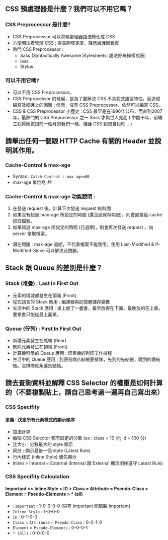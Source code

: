 ## CSS 預處理器是什麼？我們可以不用它嗎？
### CSS Preprocessor 是什麼?
  - CSS Preprocessor 可以將預處理器語法轉化成 CSS
  - 方便開法者管理 CSS ; 提高開發速度、降低維護困難度
  - 熱門 CSS Preprocessor :
    - Sass (Syntactically Awesome Stylesheets; 語法好棒棒樣式表)
    - less
    - Stylus
### 可以不用它嗎?
  - 可以不用 CSS Preprocessor。
  - CSS Preprocessor 的發展，是為了要解決 CSS 不具程式語言特性，而造成編寫及維護上的困難 ;
  然而，沒有 CSS Preprocessor，依然可以編寫 CSS。
  - CSS & CSS Preprocessor 小歷史 :
  CSS 最早是在1996年公布，而直到2007年，最熱門的 CSS Preprocessor 之一 *Sass* 才與世人見面
  ( 中間十年，前端工程師應該跟前一個月的我們一樣，維護 CSS 到想自殺吧... )


## 請舉出任何一個跟 HTTP Cache 有關的 Header 並說明其作用。
### Cache-Control & max-age
  - Syntax : `Catch-Control : max-age=60`
  - max-age 單位為 *秒*
### Cache-Control & max-age 功能說明 :
  1. 在發送 request 後，計算下次發送 request 的時間
  2. 如果沒有超過 max-age 所設定的時間 (還沒過保存期限)，則會直接從 cache 抓取檔案。
  3. 如果超過 max-age 所設定的時間 (已過期)，則會再次發送 request ，向 server 拿取檔案。
  - 潛在問題 : max-age 過期，不代表檔案不能使用。使用 Last-Modified & If-Modified-Since 可以解決此問題。


## Stack 跟 Queue 的差別是什麼？
### Stack (堆疊) : Last In First Out
  - 元素的增減都發生在頂端 (Front)
  - 程式語言的 Stack 應用 :
  編譯器與記憶體儲存變數
  - 生活中的 Stack 應用 :
  桌上放了一疊書，最早放得在下面，最晚放的在上面，要拿書只能從最上面拿。
### Queue (佇列) : First In First Out
  - 新增元素發生在尾端 (Rear)
  - 刪除元素發生在頂端 (Front)
  - 計算機科學的 Queue 應用 :
  印表機的列印工作排程
  - 生活中的 Queue 應用 :
  到便利商店結帳要排隊，先到的先結帳，晚到的晚結帳。沒排隊就永遠別結帳。

## 請去查詢資料並解釋 CSS Selector 的權重是如何計算的（不要複製貼上，請自己思考過一遍再自己寫出來）
### CSS Specifity
#### 定義 : 決定所有元素樣式的顯示順序
  - 加法計算
  - 每個 CSS Selector 都有固定的分數
    (ex : class = 10 分; id = 100 分)
  - 比大小 : 分數最大的 style 顯示
  - 同分 : 顯示最後一個 style (Latest Rule)
  - 行內樣式 (Inline Style) 優先顯示
  - Inline > Internal = External
    (Internal 跟 External 顯示順序遵守 Latest Rule)

### CSS Specifity Calculation
#### Important >> Inline Style > ID > Class = Attribute = Pseudo-Class > Element = Pseudo-Elements > * (all)

  - `!Important` : 1-0-0-0-0  (只有 Important 能超越 Important)
  - `Inline Style` : 1-0-0-0
  - `ID` : 0-1-0-0
  - `Class` = `Attribute` = `Pseudo-Class` : 0-0-1-0
  - `Element` = `Pseudo-Elements` : 0-0-0-1
  - `* (all)` : 0-0-0-0
